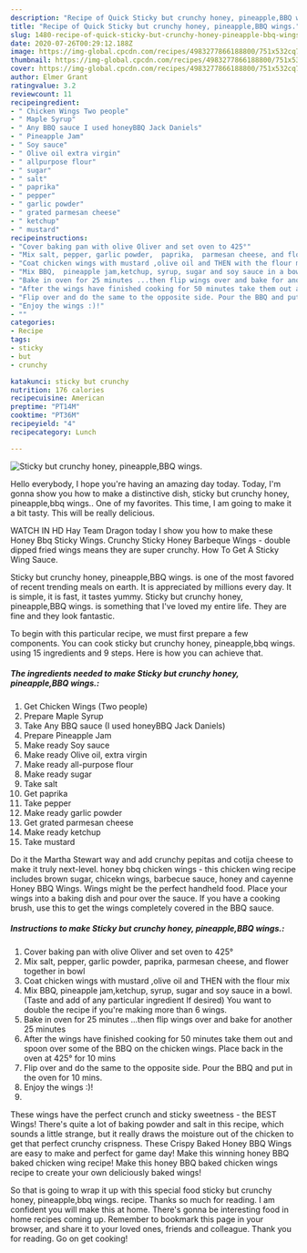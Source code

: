 ```yaml
---
description: "Recipe of Quick Sticky but crunchy honey, pineapple,BBQ wings."
title: "Recipe of Quick Sticky but crunchy honey, pineapple,BBQ wings."
slug: 1480-recipe-of-quick-sticky-but-crunchy-honey-pineapple-bbq-wings
date: 2020-07-26T00:29:12.188Z
image: https://img-global.cpcdn.com/recipes/4983277866188800/751x532cq70/sticky-but-crunchy-honey-pineapplebbq-wings-recipe-main-photo.jpg
thumbnail: https://img-global.cpcdn.com/recipes/4983277866188800/751x532cq70/sticky-but-crunchy-honey-pineapplebbq-wings-recipe-main-photo.jpg
cover: https://img-global.cpcdn.com/recipes/4983277866188800/751x532cq70/sticky-but-crunchy-honey-pineapplebbq-wings-recipe-main-photo.jpg
author: Elmer Grant
ratingvalue: 3.2
reviewcount: 11
recipeingredient:
- " Chicken Wings Two people"
- " Maple Syrup"
- " Any BBQ sauce I used honeyBBQ Jack Daniels"
- " Pineapple Jam"
- " Soy sauce"
- " Olive oil extra virgin"
- " allpurpose flour"
- " sugar"
- " salt"
- " paprika"
- " pepper"
- " garlic powder"
- " grated parmesan cheese"
- " ketchup"
- " mustard"
recipeinstructions:
- "Cover baking pan with olive Oliver and set oven to 425°"
- "Mix salt, pepper, garlic powder,  paprika,  parmesan cheese, and flower together in bowl"
- "Coat chicken wings with mustard ,olive oil and THEN with the flour mix"
- "Mix BBQ,  pineapple jam,ketchup, syrup, sugar and soy sauce in a bowl. (Taste and add of any particular ingredient If desired) You want to double the recipe if you&#39;re making more than 6 wings."
- "Bake in oven for 25 minutes ...then flip wings over and bake for another 25 minutes"
- "After the wings have finished cooking for 50 minutes take them out and spoon over some of the BBQ on the chicken wings. Place back in the oven at 425° for 10 mins"
- "Flip over and do the same to the opposite side. Pour the BBQ and put in the oven for 10 mins."
- "Enjoy the wings :)!"
- ""
categories:
- Recipe
tags:
- sticky
- but
- crunchy

katakunci: sticky but crunchy 
nutrition: 176 calories
recipecuisine: American
preptime: "PT14M"
cooktime: "PT36M"
recipeyield: "4"
recipecategory: Lunch

---
```



![Sticky but crunchy honey, pineapple,BBQ wings.](https://img-global.cpcdn.com/recipes/4983277866188800/751x532cq70/sticky-but-crunchy-honey-pineapplebbq-wings-recipe-main-photo.jpg)

Hello everybody, I hope you're having an amazing day today. Today, I'm gonna show you how to make a distinctive dish, sticky but crunchy honey, pineapple,bbq wings.. One of my favorites. This time, I am going to make it a bit tasty. This will be really delicious.

WATCH IN HD Hay Team Dragon today I show you how to make these Honey Bbq Sticky Wings. Crunchy Sticky Honey Barbeque Wings - double dipped fried wings means they are super crunchy. How To Get A Sticky Wing Sauce.

Sticky but crunchy honey, pineapple,BBQ wings. is one of the most favored of recent trending meals on earth. It is appreciated by millions every day. It is simple, it is fast, it tastes yummy. Sticky but crunchy honey, pineapple,BBQ wings. is something that I've loved my entire life. They are fine and they look fantastic.


To begin with this particular recipe, we must first prepare a few components. You can cook sticky but crunchy honey, pineapple,bbq wings. using 15 ingredients and 9 steps. Here is how you can achieve that.

<!--inarticleads1-->

##### The ingredients needed to make Sticky but crunchy honey, pineapple,BBQ wings.:

1. Get  Chicken Wings (Two people)
1. Prepare  Maple Syrup
1. Take  Any BBQ sauce (I used honeyBBQ Jack Daniels)
1. Prepare  Pineapple Jam
1. Make ready  Soy sauce
1. Make ready  Olive oil, extra virgin
1. Make ready  all-purpose flour
1. Make ready  sugar
1. Take  salt
1. Get  paprika
1. Take  pepper
1. Make ready  garlic powder
1. Get  grated parmesan cheese
1. Make ready  ketchup
1. Take  mustard


Do it the Martha Stewart way and add crunchy pepitas and cotija cheese to make it truly next-level. honey bbq chicken wings - this chicken wing recipe includes brown sugar, chicekn wings, barbecue sauce, honey and cayenne Honey BBQ Wings. Wings might be the perfect handheld food. Place your wings into a baking dish and pour over the sauce. If you have a cooking brush, use this to get the wings completely covered in the BBQ sauce. 

<!--inarticleads2-->

##### Instructions to make Sticky but crunchy honey, pineapple,BBQ wings.:

1. Cover baking pan with olive Oliver and set oven to 425°
1. Mix salt, pepper, garlic powder,  paprika,  parmesan cheese, and flower together in bowl
1. Coat chicken wings with mustard ,olive oil and THEN with the flour mix
1. Mix BBQ,  pineapple jam,ketchup, syrup, sugar and soy sauce in a bowl. (Taste and add of any particular ingredient If desired) You want to double the recipe if you&#39;re making more than 6 wings.
1. Bake in oven for 25 minutes ...then flip wings over and bake for another 25 minutes
1. After the wings have finished cooking for 50 minutes take them out and spoon over some of the BBQ on the chicken wings. Place back in the oven at 425° for 10 mins
1. Flip over and do the same to the opposite side. Pour the BBQ and put in the oven for 10 mins.
1. Enjoy the wings :)!
1. 


These wings have the perfect crunch and sticky sweetness - the BEST Wings! There&#39;s quite a lot of baking powder and salt in this recipe, which sounds a little strange, but it really draws the moisture out of the chicken to get that perfect crunchy crispness. These Crispy Baked Honey BBQ Wings are easy to make and perfect for game day! Make this winning honey BBQ baked chicken wing recipe! Make this honey BBQ baked chicken wings recipe to create your own deliciously baked wings! 

So that is going to wrap it up with this special food sticky but crunchy honey, pineapple,bbq wings. recipe. Thanks so much for reading. I am confident you will make this at home. There's gonna be interesting food in home recipes coming up. Remember to bookmark this page in your browser, and share it to your loved ones, friends and colleague. Thank you for reading. Go on get cooking!
